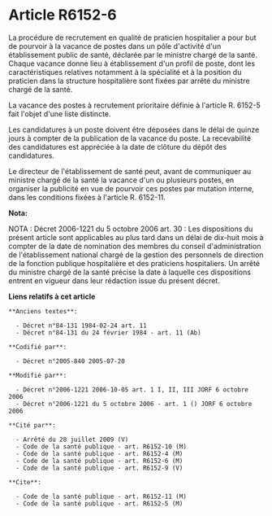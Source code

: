 # Article R6152-6

La procédure de recrutement en qualité de praticien hospitalier a pour but de pourvoir à la vacance de postes dans un pôle
d'activité d'un établissement public de santé, déclarée par le ministre chargé de la santé. Chaque vacance donne lieu à
établissement d'un profil de poste, dont les caractéristiques relatives notamment à la spécialité et à la position du
praticien dans la structure hospitalière sont fixées par arrêté du ministre chargé de la santé.

La vacance des postes à recrutement prioritaire définie à l'article R. 6152-5 fait l'objet d'une liste distincte.

Les candidatures à un poste doivent être déposées dans le délai de quinze jours à compter de la publication de la vacance du
poste. La recevabilité des candidatures est appréciée à la date de clôture du dépôt des candidatures.

Le directeur de l'établissement de santé peut, avant de communiquer au ministre chargé de la santé la vacance d'un ou
plusieurs postes, en organiser la publicité en vue de pourvoir ces postes par mutation interne, dans les conditions fixées à
l'article R. 6152-11.

**Nota:**

NOTA : Décret 2006-1221 du 5 octobre 2006 art. 30 : Les dispositions du présent article sont applicables au plus tard dans un
délai de dix-huit mois à compter de la date de nomination des membres du conseil d'administration de l'établissement national
chargé de la gestion des personnels de direction de la fonction publique hospitalière et des praticiens hospitaliers. Un
arrêté du ministre chargé de la santé précise la date à laquelle ces dispositions entrent en vigueur dans leur rédaction
issue du présent décret.

**Liens relatifs à cet article**

	**Anciens textes**:

	  - Décret n°84-131 1984-02-24 art. 11
	  - Décret n°84-131 du 24 février 1984 - art. 11 (Ab)

	**Codifié par**:

	  - Décret n°2005-840 2005-07-20

	**Modifié par**:

	  - Décret n°2006-1221 2006-10-05 art. 1 I, II, III JORF 6 octobre 2006
	  - Décret n°2006-1221 du 5 octobre 2006 - art. 1 () JORF 6 octobre 2006

	**Cité par**:

	  - Arrêté du 28 juillet 2009 (V)
	  - Code de la santé publique - art. R6152-10 (M)
	  - Code de la santé publique - art. R6152-4 (M)
	  - Code de la santé publique - art. R6152-6 (M)
	  - Code de la santé publique - art. R6152-9 (V)

	**Cite**:

	  - Code de la santé publique - art. R6152-11 (M)
	  - Code de la santé publique - art. R6152-5 (M)
